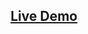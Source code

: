<h2 align="center"><a  href="https://stanislavponomarev93.github.io/evo-screen_main/index.html">Live Demo</a></h2>